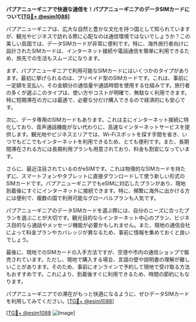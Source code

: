 **パプアニューギニアで快適な通信を！パプアニューギニアのデータSIMカードについて[[TG💪+ @esim1088](https://t.me/s/esim1088)]**

パプアニューギニアは、広大な自然と豊かな文化を持つ国として知られていますが、観光やビジネスで訪れる際に心配なのは通信環境ではないでしょうか？この美しい島国では、データSIMカードが非常に便利です。特に、海外旅行者向けに設計されたSIMカードは、インターネット接続や電話通信を簡単に利用できるため、旅先での生活もスムーズになります。

まず、パプアニューギニアで利用可能なSIMカードにはいくつかのタイプがあります。最初に挙げられるのは、プリペイド型のSIMカードです。これは、事前に一定額を支払い、その金額分の通信量や通話時間を使用する仕組みです。旅行者の多くが選ぶこのタイプは、使い方やコストが明確で、無駄なく利用できます。特に短期滞在の方には最適で、必要な分だけ購入できるので経済的にも安心です。

次に、データ専用のSIMカードもあります。これは主にインターネット接続に特化しており、音声通話機能がない代わりに、高速なインターネットサービスを提供します。観光地やビジネスエリアでは、Wi-Fiスポットを探す手間を省き、いつでもどこでもインターネットを利用できるため、とても便利です。また、長期間滞在される方には長期利用プランも用意されており、料金も割安になっています。

さらに、最近注目されているのがeSIMです。これは物理的なSIMカードを持たずに、スマートフォンやタブレットに直接ダウンロードして使う新しい形式のSIMカードです。パプアニューギニアでもeSIMに対応したプランがあり、現地到着後にすぐにインターネットに接続できます。特に、頻繁に海外に出かける方には便利で、複数の国で利用可能なグローバルプランも人気です。

パプアニューギニアのデータSIMカードを選ぶ際には、自分のニーズに合ったプランを選ぶことが大切です。観光目的ならインターネット中心のプラン、ビジネス目的なら通話やメッセージ機能が必要かもしれません。また、現地の通信会社によって料金プランやカバレッジが異なるため、事前に情報を集めておくと良いでしょう。

最後に、現地でのSIMカードの入手方法ですが、空港や市内の通信ショップで販売されています。ただし、現地で購入する場合、言語の壁や説明書の理解が難しいことがあります。そのため、事前にオンラインで予約して現地で受け取る方法もおすすめです。これにより、到着後すぐに利用できるため、時間の節約にもなります。

パプアニューギニアでの滞在がもっと快適になるように、ぜひデータSIMカードを利用してみてください。[[TG💪+ @esim1088](https://t.me/s/esim1088)]

[[TG💪+ @esim1088](https://t.me/s/esim1088) ![Image](https://i.postimg.cc/Y0z9fWf4/image.png)]